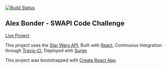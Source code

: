 [![Build Status](https://travis-ci.org/lexbonder/swapi.svg?branch=master)](https://travis-ci.org/lexbonder/swapi)

## Alex Bonder - SWAPI Code Challenge
[Live Project](http://lexbonder-swapi-challenge.surge.sh/)

This project uses the [Star Wars API](https://swapi.co/),
Built with [React](https://reactjs.org/),
Continuous Integration through [Travis-CI](https://travis-ci.org/),
Deployed with [Surge](https://surge.sh/)

This project was bootstrapped with [Create React App](https://github.com/facebookincubator/create-react-app).
